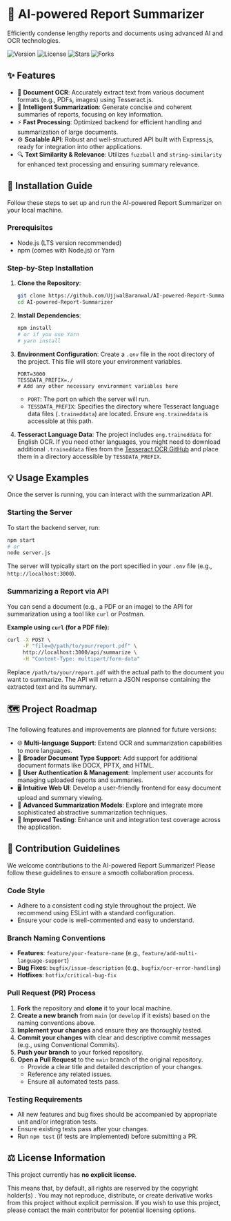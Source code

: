 # 📝 AI-powered Report Summarizer

Efficiently condense lengthy reports and documents using advanced AI and OCR technologies.

![Version](https://img.shields.io/badge/version-1.0.0-blue) ![License](https://img.shields.io/badge/license-None-red) ![Stars](https://img.shields.io/github/stars/UjjwalBaranwal/AI-powered-Report-Summarizer?style=social) ![Forks](https://img.shields.io/github/forks/UjjwalBaranwal/AI-powered-Report-Summarizer?style=social)




## ✨ Features

*   📄 **Document OCR**: Accurately extract text from various document formats (e.g., PDFs, images) using Tesseract.js.
*   🧠 **Intelligent Summarization**: Generate concise and coherent summaries of reports, focusing on key information.
*   ⚡ **Fast Processing**: Optimized backend for efficient handling and summarization of large documents.
*   ⚙️ **Scalable API**: Robust and well-structured API built with Express.js, ready for integration into other applications.
*   🔍 **Text Similarity & Relevance**: Utilizes `fuzzball` and `string-similarity` for enhanced text processing and ensuring summary relevance.


## 🚀 Installation Guide

Follow these steps to set up and run the AI-powered Report Summarizer on your local machine.

### Prerequisites

*   Node.js (LTS version recommended)
*   npm (comes with Node.js) or Yarn

### Step-by-Step Installation

1.  **Clone the Repository**:
    ```bash
    git clone https://github.com/UjjwalBaranwal/AI-powered-Report-Summarizer.git
    cd AI-powered-Report-Summarizer
    ```

2.  **Install Dependencies**:
    ```bash
    npm install
    # or if you use Yarn
    # yarn install
    ```

3.  **Environment Configuration**:
    Create a `.env` file in the root directory of the project. This file will store your environment variables.
    ```
    PORT=3000
    TESSDATA_PREFIX=./
    # Add any other necessary environment variables here
    ```
    *   `PORT`: The port on which the server will run.
    *   `TESSDATA_PREFIX`: Specifies the directory where Tesseract language data files (`.traineddata`) are located. Ensure `eng.traineddata` is accessible at this path.

4.  **Tesseract Language Data**:
    The project includes `eng.traineddata` for English OCR. If you need other languages, you might need to download additional `.traineddata` files from the [Tesseract OCR GitHub](https://github.com/tesseract-ocr/tessdata) and place them in a directory accessible by `TESSDATA_PREFIX`.


## 💡 Usage Examples

Once the server is running, you can interact with the summarization API.

### Starting the Server

To start the backend server, run:

```bash
npm start
# or
node server.js
```

The server will typically start on the port specified in your `.env` file (e.g., `http://localhost:3000`).

### Summarizing a Report via API

You can send a document (e.g., a PDF or an image) to the API for summarization using a tool like `curl` or Postman.

**Example using `curl` (for a PDF file):**

```bash
curl -X POST \
     -F "file=@/path/to/your/report.pdf" \
     http://localhost:3000/api/summarize \
     -H "Content-Type: multipart/form-data"
```

Replace `/path/to/your/report.pdf` with the actual path to the document you want to summarize. The API will return a JSON response containing the extracted text and its summary.




## 🗺️ Project Roadmap

The following features and improvements are planned for future versions:

*   🌐 **Multi-language Support**: Extend OCR and summarization capabilities to more languages.
*   📁 **Broader Document Type Support**: Add support for additional document formats like DOCX, PPTX, and HTML.
*   🔐 **User Authentication & Management**: Implement user accounts for managing uploaded reports and summaries.
*   🖥️ **Intuitive Web UI**: Develop a user-friendly frontend for easy document upload and summary viewing.
*   🚀 **Advanced Summarization Models**: Explore and integrate more sophisticated abstractive summarization techniques.
*   🧪 **Improved Testing**: Enhance unit and integration test coverage across the application.


## 🤝 Contribution Guidelines

We welcome contributions to the AI-powered Report Summarizer! Please follow these guidelines to ensure a smooth collaboration process.

### Code Style

*   Adhere to a consistent coding style throughout the project. We recommend using ESLint with a standard configuration.
*   Ensure your code is well-commented and easy to understand.

### Branch Naming Conventions

*   **Features**: `feature/your-feature-name` (e.g., `feature/add-multi-language-support`)
*   **Bug Fixes**: `bugfix/issue-description` (e.g., `bugfix/ocr-error-handling`)
*   **Hotfixes**: `hotfix/critical-bug-fix`

### Pull Request (PR) Process

1.  **Fork** the repository and **clone** it to your local machine.
2.  **Create a new branch** from `main` (or `develop` if it exists) based on the naming conventions above.
3.  **Implement your changes** and ensure they are thoroughly tested.
4.  **Commit your changes** with clear and descriptive commit messages (e.g., using Conventional Commits).
5.  **Push your branch** to your forked repository.
6.  **Open a Pull Request** to the `main` branch of the original repository.
    *   Provide a clear title and detailed description of your changes.
    *   Reference any related issues.
    *   Ensure all automated tests pass.

### Testing Requirements

*   All new features and bug fixes should be accompanied by appropriate unit and/or integration tests.
*   Ensure existing tests pass after your changes.
*   Run `npm test` (if tests are implemented) before submitting a PR.


## ⚖️ License Information

This project currently has **no explicit license**.

This means that, by default, all rights are reserved by the copyright holder(s) . You may not reproduce, distribute, or create derivative works from this project without explicit permission. If you wish to use this project, please contact the main contributor for potential licensing options.
